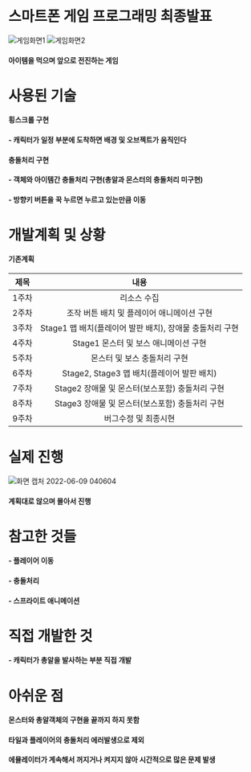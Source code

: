 # 스마트폰 게임 프로그래밍 최종발표
![게임화면1](https://user-images.githubusercontent.com/89964495/172693215-e9b7b9ed-2f47-4f89-aac0-4f19df7aead1.png)
![게임화면2](https://user-images.githubusercontent.com/89964495/172693229-05ee4ce2-137d-45ce-88b0-7cb38d3115fb.png)
#### 아이템을 먹으며 앞으로 전진하는 게임
# 사용된 기술
#### 횡스크롤 구현
#### - 캐릭터가 일정 부분에 도착하면 배경 및 오브젝트가 움직인다
#### 충돌처리 구현
#### - 객체와 아이템간 충돌처리 구현(총알과 몬스터의 충돌처리 미구현)
#### - 방향키 버튼을 꾹 누르면 누르고 있는만큼 이동
# 개발계획 및 상황
#### 기존계획
|제목|내용|
|:---:|:---:|
|1주차|리소스 수집|
|2주차|조작 버튼 배치 및 플레이어 애니메이션 구현|
|3주차|Stage1 맵 배치(플레이어 발판 배치), 장애물 충돌처리 구현|
|4주차|Stage1 몬스터 및 보스 애니메이션 구현|
|5주차|몬스터 및 보스 충돌처리 구현|
|6주차|Stage2, Stage3 맵 배치(플레이어 발판 배치)|
|7주차|Stage2 장애물 및 몬스터(보스포함) 충돌처리 구현|
|8주차|Stage3 장애물 및 몬스터(보스포함) 충돌처리 구현|
|9주차|버그수정 및 최종시현|
# 실제 진행
![화면 캡처 2022-06-09 040604](https://user-images.githubusercontent.com/89964495/172696680-8b817f54-fc68-4b9f-a8cf-de941cf1017d.png)
#### 계획대로 않으며 몰아서 진행
# 참고한 것들
#### - 플레이어 이동
#### - 충돌처리
#### - 스프라이트 애니메이션
# 직접 개발한 것
#### - 캐릭터가 총알을 발사하는 부분 직접 개발
# 아쉬운 점 
#### 몬스터와 총알객체의 구현을 끝까지 하지 못함
#### 타일과 플레이어의 충돌처리 에러발생으로 제외
#### 에뮬레이터가 계속해서 꺼지거나 켜지지 않아 시간적으로 많은 문제 발생
